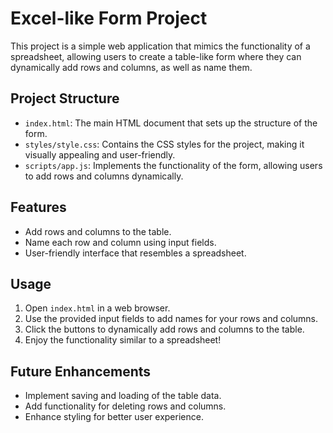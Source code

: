 # Excel-like Form Project

This project is a simple web application that mimics the functionality of a spreadsheet, allowing users to create a table-like form where they can dynamically add rows and columns, as well as name them.

## Project Structure

- `index.html`: The main HTML document that sets up the structure of the form.
- `styles/style.css`: Contains the CSS styles for the project, making it visually appealing and user-friendly.
- `scripts/app.js`: Implements the functionality of the form, allowing users to add rows and columns dynamically.

## Features

- Add rows and columns to the table.
- Name each row and column using input fields.
- User-friendly interface that resembles a spreadsheet.

## Usage

1. Open `index.html` in a web browser.
2. Use the provided input fields to add names for your rows and columns.
3. Click the buttons to dynamically add rows and columns to the table.
4. Enjoy the functionality similar to a spreadsheet!

## Future Enhancements

- Implement saving and loading of the table data.
- Add functionality for deleting rows and columns.
- Enhance styling for better user experience.